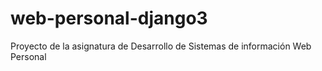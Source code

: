 # web-personal-django3
Proyecto de la asignatura de Desarrollo de Sistemas de información Web Personal
